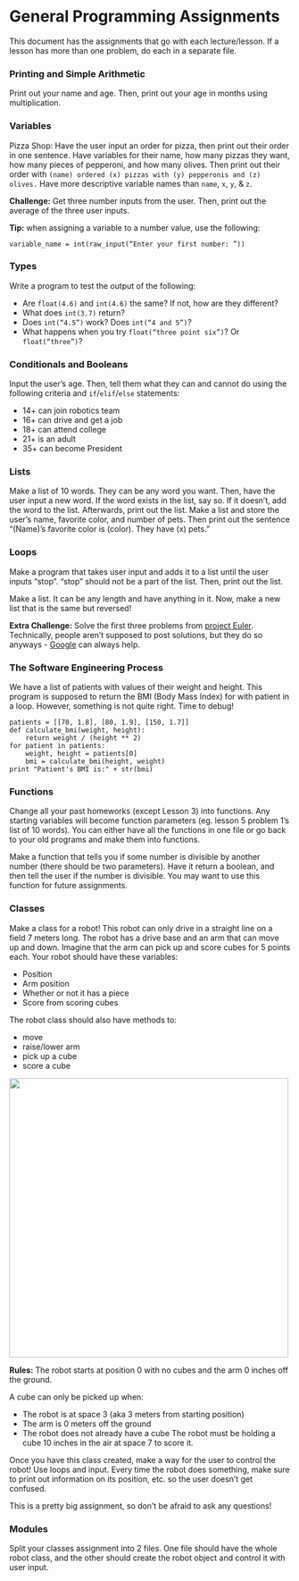 # General Programming Assignments

This document has the assignments that go with each lecture/lesson. If a lesson has more than one problem, do each in a separate file.

### Printing and Simple Arithmetic
Print out your name and age. Then, print out your age in months using multiplication.

### Variables
Pizza Shop: Have the user input an order for pizza, then print out their order in one sentence. Have variables for their name, how many pizzas they want, how many pieces of pepperoni, and how many olives. Then print out their order with `(name) ordered (x) pizzas with (y) pepperonis and (z) olives.` Have more descriptive variable names than `name`, `x`, `y`, & `z`.

**Challenge:** Get three number inputs from the user. Then, print out the average of the three user inputs.

**Tip:** when assigning a variable to a number value, use the following:

    variable_name = int(raw_input(“Enter your first number: ”))

### Types
Write a program to test the output of the following:

 * Are `float(4.6)` and `int(4.6)` the same? If not, how are they different?
 * What does `int(3.7)` return?
 * Does `int(“4.5”)` work? Does `int(“4 and 5”)`?
 * What happens when you try `float(“three point six”)`? Or `float(“three”)`?

### Conditionals and Booleans
Input the user’s age. Then, tell them what they can and cannot do using the following criteria and `if`/`elif`/`else` statements:

 * 14+ can join robotics team
 * 16+ can drive and get a job
 * 18+ can attend college
 * 21+ is an adult
 * 35+ can become President

### Lists
Make a list of 10 words. They can be any word you want. Then, have the user input a new word. If the word exists in the list, say so. If it doesn’t, add the word to the list. Afterwards, print out the list.
Make a list and store the user’s name, favorite color, and number of pets. Then print out the sentence “(Name)’s favorite color is (color). They have (x) pets.”

### Loops
Make a program that takes user input and adds it to a list until the user inputs “stop”. “stop” should not be a part of the list. Then, print out the list.

Make a list. It can be any length and have anything in it. Now, make a new list that is the same but reversed!

**Extra Challenge:** Solve the first three problems from [project Euler](https://projecteuler.net/archives). Technically, people aren’t supposed to post solutions, but they do so anyways - [Google](https://www.google.com/) can always help.

### The Software Engineering Process
We have a list of patients with values of their weight and height. This program is supposed to return the BMI (Body Mass Index) for with patient in a loop. However, something is not quite right. Time to debug!

    patients = [[70, 1.8], [80, 1.9], [150, 1.7]]
    def calculate_bmi(weight, height):
        return weight / (height ** 2)
    for patient in patients:
        weight, height = patients[0]
        bmi = calculate_bmi(height, weight)
    print "Patient's BMI is:" + str(bmi)

### Functions
Change all your past homeworks (except Lesson 3) into functions. Any starting variables will become function parameters (eg. lesson 5 problem 1’s list of 10 words). You can either have all the functions in one file or go back to your old programs and make them into functions.

Make a function that tells you if some number is divisible by another number (there should be two parameters). Have it return a boolean, and then tell the user if the number is divisible. You may want to use this function for future assignments.

### Classes
Make a class for a robot! This robot can only drive in a straight line on a field 7 meters long. The robot has a drive base and an arm that can move up and down. Imagine that the arm can pick up and score cubes for 5 points each. Your robot should have these variables:

 * Position
 * Arm position
 * Whether or not it has a piece
 * Score from scoring cubes

The robot class should also have methods to:

 * move
 * raise/lower arm
 * pick up a cube
 * score a cube

<img src="https://nathansolomon1678.github.io/programmer-training/general/assignments/robot.png" width="500">

**Rules:** The robot starts at position 0 with no cubes and the arm 0 inches off the ground.

A cube can only be picked up when:

 * The robot is at space 3 (aka 3 meters from starting position)
 * The arm is 0 meters off the ground
 * The robot does not already have a cube
The robot must be holding a cube 10 inches in the air at space 7 to score it.

Once you have this class created, make a way for the user to control the robot! Use loops and input. Every time the robot does something, make sure to print out information on its position, etc. so the user doesn’t get confused.

This is a pretty big assignment, so don’t be afraid to ask any questions!

### Modules
Split your classes assignment into 2 files. One file should have the whole robot class, and the other should create the robot object and control it with user input.
